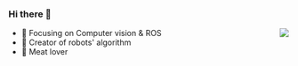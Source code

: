 ### Hi there 👋

<img align="right" src="https://github-readme-stats.vercel.app/api?username=pym96&show_icons=true&icon_color=CE1D2D&text_color=718096&bg_color=ffffff&hide_title=true" />

- :orange_book: Focusing on Computer vision & ROS
- :hammer: Creator of robots' algorithm
- :meat_on_bone: Meat lover
